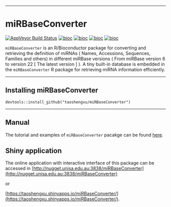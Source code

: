 -----------------------------------------------------------

# miRBaseConverter
[![AppVeyor Build Status](https://ci.appveyor.com/api/projects/status/github/taoshengxu/miRBaseConverter?branch=master&svg=true)](https://ci.appveyor.com/project/taoshengxu/miRBaseConverter)
[![bioc](http://www.bioconductor.org/shields/downloads/miRBaseConverter.svg)](http://bioconductor.org/packages/stats/bioc/miRBaseConverter.html)
[![bioc](http://www.bioconductor.org/shields/years-in-bioc/miRBaseConverter.svg)](http://bioconductor.org/packages/miRBaseConverter/)
[![bioc](http://bioconductor.org/shields/availability/3.6/miRBaseConverter.svg)](http://bioconductor.org/packages/miRBaseConverter/)
[![bioc](http://www.bioconductor.org/shields/build/devel/bioc/miRBaseConverter.svg)](http://bioconductor.org/checkResults/devel/bioc-LATEST/miRBaseConverter.html)


`miRBaseConverter` is an R/Bioconductor package for converting and retrieving the definition of miRNAs ( Names, Accessions, Sequences, Families and others) in different miRBase versions ( From miRBase version 6 to version 22 [ The latest version ] ). A tiny built-in database is embedded in the `miRBaseConverter` R package for retrieving miRNA information efficiently.
 
------------------------------------------------------ 

## Installing miRBaseConverter

```{r,eval=FALSE,warning=FALSE,message=FALSE}
devtools::install_github("taoshengxu/miRBaseConverter")
```

-----------------------------------------------------------------

## Manual
The tutorial and examples of `miRBaseConverter` pacakge can be found [here](https://bioconductor.org/packages/devel/bioc/vignettes/miRBaseConverter/inst/doc/miRBaseConverter-vignette.html).

## Shiny application
The online application with interactive interface of this package can be accessed in
[http://nugget.unisa.edu.au:3838/miRBaseConverter](http://nugget.unisa.edu.au:3838/miRBaseConverter) 

or 

[https://taoshengxu.shinyapps.io/miRBaseConverter/](https://taoshengxu.shinyapps.io/miRBaseConverter/).
